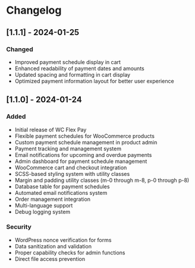 # Changelog

## [1.1.1] - 2024-01-25
### Changed
- Improved payment schedule display in cart
- Enhanced readability of payment dates and amounts
- Updated spacing and formatting in cart display
- Optimized payment information layout for better user experience

## [1.1.0] - 2024-01-24
### Added
- Initial release of WC Flex Pay
- Flexible payment schedules for WooCommerce products
- Custom payment schedule management in product admin
- Payment tracking and management system
- Email notifications for upcoming and overdue payments
- Admin dashboard for payment schedule management
- WooCommerce cart and checkout integration
- SCSS-based styling system with utility classes
- Margin and padding utility classes (m-0 through m-8, p-0 through p-8)
- Database table for payment schedules
- Automated email notifications system
- Order management integration
- Multi-language support
- Debug logging system

### Security
- WordPress nonce verification for forms
- Data sanitization and validation
- Proper capability checks for admin functions
- Direct file access prevention
